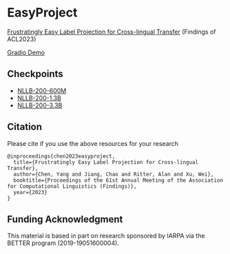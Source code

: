 # EasyProject

[Frustratingly Easy Label Projection for Cross-lingual Transfer](https://arxiv.org/abs/2211.15613) (Findings of ACL2023)

[Gradio Demo](https://ychennlp-easyproject.hf.space/)

## Checkpoints
- [NLLB-200-600M](https://huggingface.co/ychenNLP/nllb-200-distilled-600M-easyproject)
- [NLLB-200-1.3B](https://huggingface.co/ychenNLP/nllb-200-distilled-1.3B-easyproject)
- [NLLB-200-3.3B](https://huggingface.co/ychenNLP/nllb-200-3.3b-easyproject)

## Citation
Please cite if you use the above resources for your research
```
@inproceedings{chen2023easyproject,
  title={Frustratingly Easy Label Projection for Cross-lingual Transfer},
  author={Chen, Yang and Jiang, Chao and Ritter, Alan and Xu, Wei},
  booktitle={Proceedings of the 61st Annual Meeting of the Association for Computational Linguistics (Findings)},
  year={2023}
}
```

## Funding Acknowledgment
This material is based in part on research sponsored by IARPA via the BETTER program (2019-19051600004).
